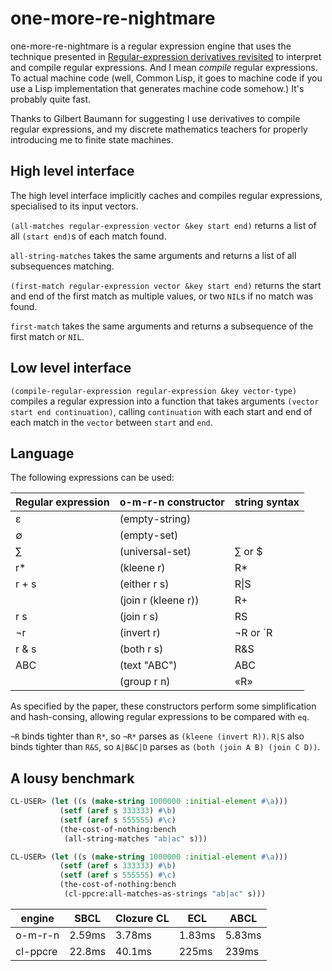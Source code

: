 # one-more-re-nightmare

one-more-re-nightmare is a regular expression engine that uses the technique
presented in [Regular-expression derivatives revisited](https://www.ccs.neu.edu/home/turon/re-deriv.pdf)
to interpret and compile regular expressions. And I mean *compile* regular
expressions. To actual machine code (well, Common Lisp, it goes to machine 
code if you use a Lisp implementation that generates machine code somehow.)
It's probably quite fast.

Thanks to Gilbert Baumann for suggesting I use derivatives to compile regular
expressions, and my discrete mathematics teachers for properly introducing me
to finite state machines.

## High level interface

The high level interface implicitly caches and compiles regular expressions,
specialised to its input vectors. 

`(all-matches regular-expression vector &key start end)` returns a list of all
`(start end)`s of each match found.

`all-string-matches` takes the same arguments and returns a list of all 
subsequences matching.

`(first-match regular-expression vector &key start end)` returns the start and 
end of the first match as multiple values, or two `NIL`s if no match was found.

`first-match` takes the same arguments and returns a subsequence of the first 
match or `NIL`.

## Low level interface

`(compile-regular-expression regular-expression &key vector-type)` compiles a
regular expression into a function that takes arguments 
`(vector start end continuation)`, calling `continuation` with each start and
end of each match in the `vector` between `start` and `end`.

## Language

The following expressions can be used:

| Regular expression | o-m-r-n constructor | string syntax |
|--------------------|---------------------|---------------|
| ε                  | (empty-string)      |               |
| ∅                  | (empty-set)         |               |
| ∑                  | (universal-set)     | ∑ or $        |
| r*                 | (kleene r)          | R*            |
| r + s              | (either r s)        | R\|S          |
|                    | (join r (kleene r)) | R+            |
| r s                | (join r s)          | RS            |
| ¬r                 | (invert r)          | ¬R or `R      |
| r & s              | (both r s)          | R&S           |
| ABC                | (text "ABC")        | ABC           |
|                    | (group r n)         | «R»           |


As specified by the paper, these constructors perform some simplification and 
hash-consing, allowing regular expressions to be compared with `eq`.

`¬R` binds tighter than `R*`, so `¬R*` parses as `(kleene (invert R))`.
`R|S` also binds tighter than `R&S`, so `A|B&C|D` parses as 
`(both (join A B) (join C D))`.

## A lousy benchmark

```lisp
CL-USER> (let ((s (make-string 1000000 :initial-element #\a)))
           (setf (aref s 333333) #\b)
           (setf (aref s 555555) #\c)
           (the-cost-of-nothing:bench
            (all-string-matches "ab|ac" s)))

CL-USER> (let ((s (make-string 1000000 :initial-element #\a)))
           (setf (aref s 333333) #\b)
           (setf (aref s 555555) #\c)
           (the-cost-of-nothing:bench
            (cl-ppcre:all-matches-as-strings "ab|ac" s)))
```

| engine   | SBCL   | Clozure CL | ECL    | ABCL   |
|----------|--------|------------|--------|--------|
| o-m-r-n  | 2.59ms | 3.78ms     | 1.83ms | 5.83ms |
| cl-ppcre | 22.8ms | 40.1ms     | 225ms  | 239ms  |
